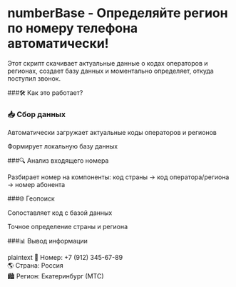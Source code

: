 ﻿# numberBase - Определяйте регион по номеру телефона автоматически!

Этот скрипт скачивает актуальные данные о кодах операторов и регионах, создает базу данных и моментально определяет, откуда поступил звонок.

###🛠 Как это работает?
### 📥 Сбор данных

Автоматически загружает актуальные коды операторов и регионов

Формирует локальную базу данных

###🔍 Анализ входящего номера

Разбирает номер на компоненты: код страны → код оператора/региона → номер абонента

###🌐 Геопоиск

Сопоставляет код с базой данных

Точное определение страны и региона

###📊 Вывод информации

plaintext
📱 Номер: +7 (912) 345-67-89  
🌎 Страна: Россия  
🏙 Регион: Екатеринбург (МТС)
